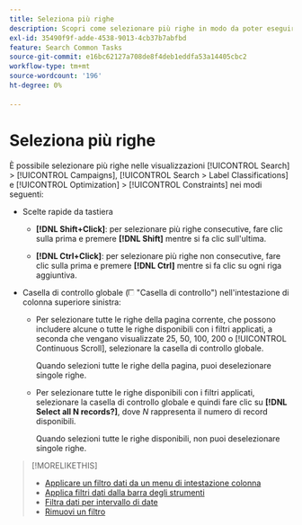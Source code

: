 ```yaml
---
title: Seleziona più righe
description: Scopri come selezionare più righe in modo da poter eseguire la stessa azione su tutte.
exl-id: 35490f9f-adde-4538-9013-4cb37b7abfbd
feature: Search Common Tasks
source-git-commit: e16bc62127a708de8f4deb1eddfa53a14405cbc2
workflow-type: tm+mt
source-wordcount: '196'
ht-degree: 0%

---
```


# Seleziona più righe

È possibile selezionare più righe nelle visualizzazioni [!UICONTROL Search] > [!UICONTROL Campaigns], [!UICONTROL Search > Label Classifications] e [!UICONTROL Optimization] > [!UICONTROL Constraints] nei modi seguenti:

* Scelte rapide da tastiera

   * **[!DNL Shift+Click]**: per selezionare più righe consecutive, fare clic sulla prima e premere **[!DNL Shift]** mentre si fa clic sull&#39;ultima.

   * **[!DNL Ctrl+Click]**: per selezionare più righe non consecutive, fare clic sulla prima e premere **[!DNL Ctrl]** mentre si fa clic su ogni riga aggiuntiva.

* Casella di controllo globale (![Casella di controllo](/help/search-social-commerce/assets/check-box.png) &quot;Casella di controllo&quot;) nell&#39;intestazione di colonna superiore sinistra:

   * Per selezionare tutte le righe della pagina corrente, che possono includere alcune o tutte le righe disponibili con i filtri applicati, a seconda che vengano visualizzate 25, 50, 100, 200 o [!UICONTROL Continuous Scroll], selezionare la casella di controllo globale.

     Quando selezioni tutte le righe della pagina, puoi deselezionare singole righe.

   * Per selezionare tutte le righe disponibili con i filtri applicati, selezionare la casella di controllo globale e quindi fare clic su **[!DNL Select all N records?]**, dove *N* rappresenta il numero di record disponibili.

     Quando selezioni tutte le righe disponibili, non puoi deselezionare singole righe.

>[!MORELIKETHIS]
>
>* [Applicare un filtro dati da un menu di intestazione colonna](../data-views/ad-hoc-settings/column-filter-apply-from-column-heading.md)
>* [Applica filtri dati dalla barra degli strumenti](../data-views/ad-hoc-settings/column-filter-apply-from-toolbar.md)
>* [Filtra dati per intervallo di date](../data-views/ad-hoc-settings/date-filter.md)
>* [Rimuovi un filtro](../data-views/ad-hoc-settings/column-filter-remove.md)
